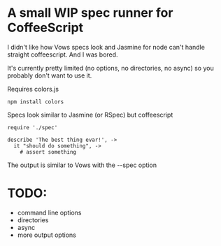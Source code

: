 # A small WIP spec runner for CoffeeScript

I didn't like how Vows specs look and Jasmine for node can't handle straight coffeescript. And I was bored.

It's currently pretty limited (no options, no directories, no async) so you probably don't want to use it.

Requires colors.js

    npm install colors

Specs look similar to Jasmine (or RSpec) but coffeescript

    require './spec'

    describe 'The best thing evar!', ->
      it "should do something", ->
        # assert something

The output is similar to Vows with the --spec option

# TODO: 
- command line options
- directories
- async
- more output options

